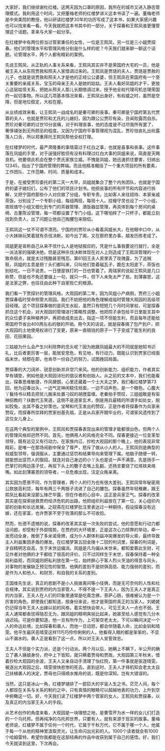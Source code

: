 
大家好，我们继续谢杜红楼。这两天因为口罩的原因，我所在的城市又进入静态管理模式。我利用这个时间，又把董梅老师的红楼梦讲义这本书读了一遍。董梅老师是中央美院的教授，他以研读红楼梦30年的功历写成了这本书，如果大家感兴趣也可以找来看一看。今天我就把这本书其中的一部分，关于探春和王熙凤谁更懂管理这个话题，拿来与大家一起分享。

在红楼梦中有两位担当过管家重任的女性，一位是王熙凤，另一位是三小姐贾探春。他们的管理水平和管理风格分别是什么样的呢？今天我们就来聊一聊这个话题。论管理水平，两个人都有精彩的案例。

先说王熙凤，从正轨的人事关系来看，王熙凤其实并不是荣国府大宅的一员，他是被王夫人从东院贾赦和邢夫人家借调过来的。王熙凤是贾琏的夫人，贾琏是贾赦的儿子，也就是说贾赦和邢夫人才是他的正经公公婆婆，但王熙凤在荣国府有一个至关重要的亲戚关系，宝玉的母亲王夫人是她的姑姑。王夫人看好凤姐的才干，更放心这层姑侄关系，把她从邢夫人那儿长期借调过来，授予他全权代理司机总理荣国府一起切事物。所以这几项基本情况来看，王熙凤出身好，有权威之时，虽然是空降，但是地位稳定，大权在握。

从业绩成效来看，让王熙凤一战成名的是秦可卿的丧事。秦可卿是宁国府第五代贾蓉的夫人，也就是贾珍和尤氏的儿媳妇，因为跟公公贾珍有染，丑闻败露而自杀。贾珍对秦可卿的过世10分哀痛，对于料理丧事，他的态度是不过尽我所有罢了，奢侈铺张到无所顾忌的程度。又因为宁国府平事管理视为混乱，贾珍怕丧礼出纰露落人口舌，所以郑重拜托王熙凤帮他全权打理。

在红楼梦的时代，最严肃隆重的事情莫过于红白之事，也就是喜事和丧事。这件事落在凤姐的手里，对于逞强好胜但有没有料理过红白大事的凤姐来说，简直是天赐良机。他要借此机会在整个贾氏家族立威。不愧是凤姐，她迅速抓住要害，归纳出12345，指出了宁国府管理的弊端。而且他精准概括了一个重大项目的所有要素，工作团队、工作范畴、时间、质量和成本。

于是，在接受贾珍委托的第二天一大早，凤姐就集合了整个内务团队，也就是宁国府的婆子媳妇们，公布了他们的项目计划书。他把丧事的所有环节和内容进行拆解，又把宁国府那些仆人对应做了分组，专职专责。比如客人来往招待、本家亲戚茶饭，分别设了一个专职小组，每组两班，每班十人。挂幔守灵也设了一个小组，夜班值守小组又细化到专门的茶器管理、酒饭器皿管理，再具体到每个房间的桌椅、古董陈设管理，每一项都设置了专门小组。这下哪怕摔了一只杯子，都能立刻找到负责人，出了问题让他自己掏腰包来赔偿。

王熙凤这一仗不可谓不漂亮。宁国府的贾珍从小看着凤姐长大，在他眼中口中，从小大妹妹玩笑着就有杀伐决断。如今出了阁，又在那府里办事，越发历练老成了。

凤姐更是宣称自己从来不信什么人是地狱报应的，凭是什么事我要说行就行，全是一派法家的强硬决绝。但是这种杀伐决断体现在对人上则造成了王熙凤管理的一个致命弱点，就是太过残酷甚至残忍。第61回王夫人房里丢了玫瑰露，为了追贼赃，凤姐的主意是把丫头们都叫来，只叫他们垫着磁瓦子，跪在太阳底下，茶饭也别给吃。一日不说贵，一日便是铁打的一日也管着了。周瑞家的说起王熙凤是几口称赞，但是也不免还要缀上一句，就只一件，但下人未免太严了些。刻薄寡恩，这是法家之弊，也往往由此种下自家败亡的根源。

我们看一下贾探针的管理风格。大观园的第二年，因为凤姐小产病倒，贾府三小姐贾探春临时受命照管大观园。我们不妨把他的角色理解成临时管理大观园的高级项目经理。这个项目探春做的是风生水起，虽然只有短短几个月时间掌权，可是探春抓住这个机会，对大观园的管理进行策略性调整。他把院子承包给平日里能言其中的众位婆子来种植养护，再把收成卖出去，指这一项不但能生利，而且每年还能给荣国府节省出400两左右的银的开销。用今天的话说，就是探春搞了包产到户，把大观园的土地使用权进行了变更，原来一直赔钱的原子一下子变成了能生利的良田、花田果园。

三姑娘为什么会产生兴利除弊的念头呢？因为她跟凤姐最大的不同就是她知书识礼，比后者更厉害一层，能居安思危，有见地，有行动力。既能认识到贾家已经面临末世，倾颓在即，也肯尽一份自己的努力，试图挽回局面。

贾探春的大刀阔斧、锐意创新并非空穴来风。他的创新能力、组织能力，作者其实早有铺垫，例如他是大观园诗社的倡议者和创始人。从之前的文本中，我们也能看出，探春思维敏捷，作风硬朗，心里还藏着一个士大夫之梦。我们看红楼梦第73回，他为迎春出头，一边气定神闲稳住局面，一边不动声色，是一个眼色。心腹大丫鬟侍书以精去把贫儿搬来处置刁奴的胡搅蛮缠。老秦拍手赞叹，三姐姐敢是有驱神招教的？扶数代玉笑道，这倒不是道家玄术，倒是用兵最精的所谓手如处女，脱如狡兔，出其不备之妙策也。宝琴和代玉发出的赞叹，正是作者将探春作为兵家来赞叹，而探春所崇拜的贾家创基先祖，正是从兵家开期毕业的，可谓家风遗传到了这位女儿身上。

在这两个典型的案例中，王熙凤和贾探春表现出来的管理才能都很出色，但两个人的管理风格却迥然不同。首先，他俩用人的风格完全不同。探春更接近一位变革型领导，既有远见又有行动力。在家族内讧、抄检大观园的那个晚上，他的表现非常精彩，是唯一在那场闹剧中保全了尊严，怒斥了做从小人的人。王熙凤则是典型的权威型领导，强调服从，主要通过惩罚和结果导向来管理下属。他脑子随便一转，就能想出惩罚人的狠招，就连对自己身边的小丫头也是说一声不满意。先是扬手一巴掌打的两边莲子仗，再拔下头上的簪子去嘴上乱戳，还扬言要烧了红烙铁来烙嘴。如此刻薄寡恩的领导者，一旦危难出现，注定众叛亲离。

其实因为愿景不同，作为管理者，两个人的行为也有很大差别。王熙凤常年秘密用公款放高利贷，每年有两三千两银子流进了自己的腰包。探春虽然年轻稚嫩，跟王熙凤比看起来没那么锋芒毕露，但在作者的心目中，这正是兵家正气。探春的改革其实是在探索拯救贾府经济危机的出路，他把组织利益放在了第一位，关心组织内部的创新和长远发展。之砚斋在红楼梦批注里表达过一种期待，假设探春没有远嫁，还在家富，也许贾家不至于败落的那么不可收拾。

然而，杜德不遗憾的说，探春的改革其实是一次失败的尝试，他的意愿和行动力都没问题，却受制于外部情势。在贾府的大环境里，正是这次心力除弊的举动，牵一发而动全身，推倒了多米诺骨牌，成为仆人群体利益冲突爆发的导火索，最终导致主人利益集团矛盾的爆发。在红楼梦第五回金陵十二钗的判词里，探春的判词是，才自精明志自高，生于末世运偏消。凤姐是凡鸟偏从末世来，都知爱慕此生财，可见作者对他俩的才干都给了很高的评价。只不过同样生于末世，探春保持着一种全局利益观，而凤姐则把私利放在第一位，始终醉心于客人烈火烹油的得意与风头，对事物的发展缺乏预见性的智慧。他俩的差别不是财俱高低、能力强弱的差别，而是作为人和他人、和财货、和自我的关系的差别。

王国维先生说，真正的悲剧不是小人挑拨离间等小伎俩，而是无可奈何的人性和社会规律。其实说到贾府的内当家管人，不得不提一下王夫人，因为王夫人才是真正的内当家，王夫人在人们的印象里通常是吃斋念佛，菩萨心肠，很难被认为是一个厉害的角色，即使我们都知道，按身份来说，他才是荣国府真正的当家人。刘姥姥仍记得当年王夫人出嫁以前的风格，着实想快会带人，可见王夫人一点也不弱。王夫人通常都表现得隐忍无为，跟凤姐的精明爽丽比起来，她甚至给人感觉有几分木讷迟钝。可是你要知道，他一旦有所作为，上可架空老太太，下可以瞬间决定一个人的命运处境，比如探春和袭人，而他一旦动怒，都会伴随着人命，比如金钏和晴雯。他平生最厌恶晴雯这样11巧巧伶伶俐俐的人，他看得入眼的都是笨笨的，不显山不漏水的。袭人正是看到了这一点，所以对王夫人宣誓效忠。

王夫人不但是个实力派，还是个行动派。两个月以后，她瞒上不瞒下，半公开的确立了袭人姨娘身份，府中上下皆知，就只瞒着贾母和贾政。大观园第三年秋末，借着抄检大观园的余波，王夫人又亲自动手清理了怡红院，第一件事就是驱逐晴雯。被逐出大观园之后，晴雯很快悲惨的死去。直到这时，王夫人才择机知会老太太自己扶植袭人的决定，贾母也只得顺水推舟的说，既是你深知，岂有大错误的。

当然，这只是冰山一角，红楼梦铺排了一部巨大的宇宙人生之书。茫茫人间，每个人都现在关系与关系的制约之中，只有真情的眼睛可以超越地表的功力，上升到空中俯瞰这一切。好，今天我们读了红楼梦中两个管家的女人，王熙凤和贾探春，以及真正的内当家王夫人的手段。

从艺术创作的角度来看，大观园是一块理想之地，是曹雪芹为水一样的女儿们打造的一个乌托邦。但再纯净的乌托邦世界，只要有人，就有来源于现实的故事。董梅老师说，红楼梦不属于任何一个时代，它属于千秋万代，它不属于哪一个人，他属于每一个从他的精神里汲取灵光，让生命闪出光彩的人。1000个读者就会有1000个哈姆雷特，希望你我都能在这部经典的作品中收获到属于自己的感悟。好，我们今天就读到这里，下次再会。



